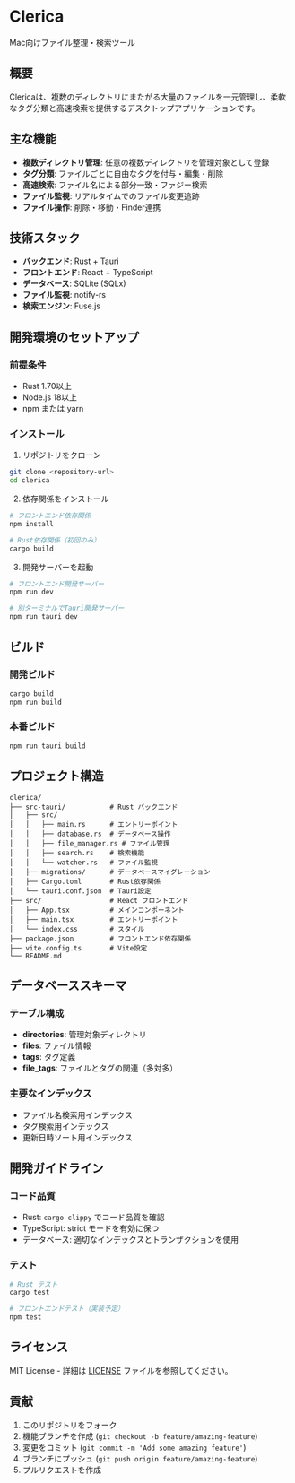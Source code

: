 # Clerica

Mac向けファイル整理・検索ツール

## 概要

Clericaは、複数のディレクトリにまたがる大量のファイルを一元管理し、柔軟なタグ分類と高速検索を提供するデスクトップアプリケーションです。

## 主な機能

- **複数ディレクトリ管理**: 任意の複数ディレクトリを管理対象として登録
- **タグ分類**: ファイルごとに自由なタグを付与・編集・削除
- **高速検索**: ファイル名による部分一致・ファジー検索
- **ファイル監視**: リアルタイムでのファイル変更追跡
- **ファイル操作**: 削除・移動・Finder連携

## 技術スタック

- **バックエンド**: Rust + Tauri
- **フロントエンド**: React + TypeScript
- **データベース**: SQLite (SQLx)
- **ファイル監視**: notify-rs
- **検索エンジン**: Fuse.js

## 開発環境のセットアップ

### 前提条件

- Rust 1.70以上
- Node.js 18以上
- npm または yarn

### インストール

1. リポジトリをクローン
```bash
git clone <repository-url>
cd clerica
```

2. 依存関係をインストール
```bash
# フロントエンド依存関係
npm install

# Rust依存関係（初回のみ）
cargo build
```

3. 開発サーバーを起動
```bash
# フロントエンド開発サーバー
npm run dev

# 別ターミナルでTauri開発サーバー
npm run tauri dev
```

## ビルド

### 開発ビルド
```bash
cargo build
npm run build
```

### 本番ビルド
```bash
npm run tauri build
```

## プロジェクト構造

```
clerica/
├── src-tauri/           # Rust バックエンド
│   ├── src/
│   │   ├── main.rs      # エントリーポイント
│   │   ├── database.rs  # データベース操作
│   │   ├── file_manager.rs # ファイル管理
│   │   ├── search.rs    # 検索機能
│   │   └── watcher.rs   # ファイル監視
│   ├── migrations/      # データベースマイグレーション
│   ├── Cargo.toml       # Rust依存関係
│   └── tauri.conf.json  # Tauri設定
├── src/                 # React フロントエンド
│   ├── App.tsx          # メインコンポーネント
│   ├── main.tsx         # エントリーポイント
│   └── index.css        # スタイル
├── package.json         # フロントエンド依存関係
├── vite.config.ts       # Vite設定
└── README.md
```

## データベーススキーマ

### テーブル構成

- **directories**: 管理対象ディレクトリ
- **files**: ファイル情報
- **tags**: タグ定義
- **file_tags**: ファイルとタグの関連（多対多）

### 主要なインデックス

- ファイル名検索用インデックス
- タグ検索用インデックス
- 更新日時ソート用インデックス

## 開発ガイドライン

### コード品質

- Rust: `cargo clippy` でコード品質を確認
- TypeScript: strict モードを有効に保つ
- データベース: 適切なインデックスとトランザクションを使用

### テスト

```bash
# Rust テスト
cargo test

# フロントエンドテスト（実装予定）
npm test
```

## ライセンス

MIT License - 詳細は [LICENSE](LICENSE) ファイルを参照してください。

## 貢献

1. このリポジトリをフォーク
2. 機能ブランチを作成 (`git checkout -b feature/amazing-feature`)
3. 変更をコミット (`git commit -m 'Add some amazing feature'`)
4. ブランチにプッシュ (`git push origin feature/amazing-feature`)
5. プルリクエストを作成
